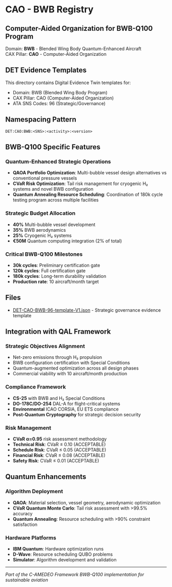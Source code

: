 # CAO - BWB Registry

## Computer-Aided Organization for BWB-Q100 Program

Domain: **BWB** - Blended Wing Body Quantum-Enhanced Aircraft  
CAX Pillar: **CAO** - Computer-Aided Organization

## DET Evidence Templates

This directory contains Digital Evidence Twin templates for:
- Domain: BWB (Blended Wing Body Program) 
- CAX Pillar: CAO (Computer-Aided Organization)
- ATA SNS Codes: 96 (Strategic/Governance)

## Namespacing Pattern
```
DET:CAO:BWB:<SNS>:<activity>:<version>
```

## BWB-Q100 Specific Features

### Quantum-Enhanced Strategic Operations
- **QAOA Portfolio Optimization**: Multi-bubble vessel design alternatives vs conventional pressure vessels
- **CVaR Risk Optimization**: Tail risk management for cryogenic H₂ systems and novel BWB configuration  
- **Quantum Annealing Resource Scheduling**: Coordination of 180k cycle testing program across multiple facilities

### Strategic Budget Allocation
- **40%** Multi-bubble vessel development
- **35%** BWB aerodynamics
- **25%** Cryogenic H₂ systems
- **€50M** Quantum computing integration (2% of total)

### Critical BWB-Q100 Milestones
- **30k cycles**: Preliminary certification gate
- **120k cycles**: Full certification gate  
- **180k cycles**: Long-term durability validation
- **Production rate**: 10 aircraft/month target

## Files
- [DET-CAO-BWB-96-template-V1.json](DET-CAO-BWB-96-template-V1.json) - Strategic governance evidence template

## Integration with QAL Framework

### Strategic Objectives Alignment
- Net-zero emissions through H₂ propulsion
- BWB configuration certification with Special Conditions
- Quantum-augmented optimization across all design phases
- Commercial viability with 10 aircraft/month production

### Compliance Framework
- **CS-25** with BWB and H₂ Special Conditions
- **DO-178C/DO-254** DAL-A for flight-critical systems
- **Environmental** ICAO CORSIA, EU ETS compliance
- **Post-Quantum Cryptography** for strategic decision security

### Risk Management
- **CVaR α=0.95** risk assessment methodology
- **Technical Risk**: CVaR ≤ 0.10 (ACCEPTABLE)
- **Schedule Risk**: CVaR ≤ 0.05 (ACCEPTABLE) 
- **Financial Risk**: CVaR ≤ 0.08 (ACCEPTABLE)
- **Safety Risk**: CVaR ≤ 0.01 (ACCEPTABLE)

## Quantum Enhancements

### Algorithm Deployment
- **QAOA**: Material selection, vessel geometry, aerodynamic optimization
- **CVaR Quantum Monte Carlo**: Tail risk assessment with >99.5% accuracy
- **Quantum Annealing**: Resource scheduling with >90% constraint satisfaction

### Hardware Platforms
- **IBM Quantum**: Hardware optimization runs
- **D-Wave**: Resource scheduling QUBO problems
- **Simulator**: Algorithm development and validation

---

*Part of the C-AMEDEO Framework BWB-Q100 implementation for sustainable aviation*
